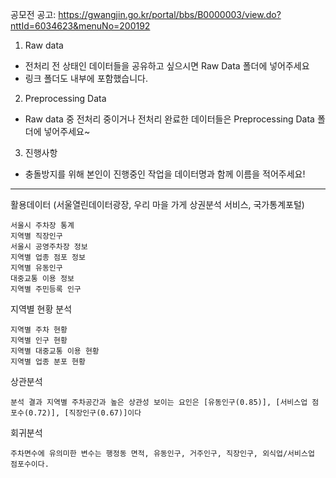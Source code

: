 공모전 공고: https://gwangjin.go.kr/portal/bbs/B0000003/view.do?nttId=6034623&menuNo=200192

1. Raw data
- 전처리 전 상태인 데이터들을 공유하고 싶으시면 Raw Data 폴더에 넣어주세요
- 링크 폴더도 내부에 포함했습니다. 

2. Preprocessing Data
- Raw data 중 전처리 중이거나 전처리  완료한 데이터들은 Preprocessing Data 폴더에 넣어주세요~

3. 진행사항 
- 충돌방지를 위해 본인이 진행중인 작업을 데이터명과 함께 이름을 적어주세요!


----------------------------------------------------------------
활용데이터 (서울열린데이터광장, 우리 마을 가게 상권분석 서비스, 국가통계포털)

	서울시 주차장 통계
	지역별 직장인구
	서울시 공영주차장 정보
	지역별 업종 점포 정보
	지역별 유동인구
	대중교통 이용 정보
	지역별 주민등록 인구

지역별 현황 분석

	지역별 주차 현황
	지역별 인구 현황
	지역별 대중교통 이용 현황
	지역별 업종 분포 현황

상관분석

	분석 결과 지역별 주차공간과 높은 상관성 보이는 요인은 [유동인구(0.85)], [서비스업 점포수(0.72)], [직장인구(0.67)]이다

회귀분석

	주차면수에 유의미한 변수는 행정동 면적, 유동인구, 거주인구, 직장인구, 외식업/서비스업 점포수이다.
